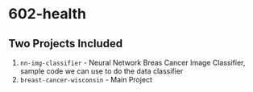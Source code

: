 # 602-health

## Two Projects Included

1. `nn-img-classifier` - Neural Network Breas Cancer Image Classifier, sample code we can use to do the data classifier
1. `breast-cancer-wisconsin` - Main Project
